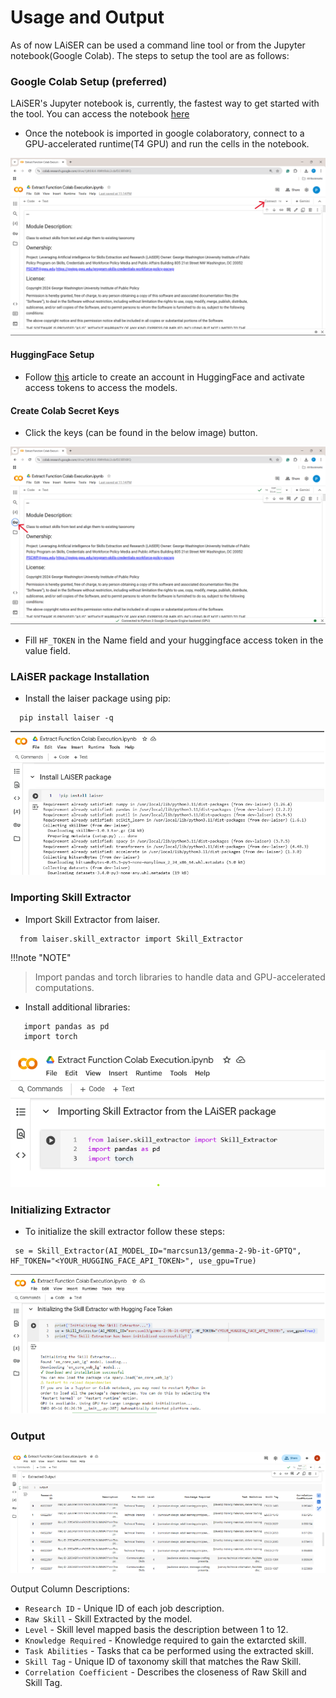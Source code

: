 # Usage and Output

As of now LAiSER can be used a command line tool or from the Jupyter notebook(Google Colab). The steps to setup the tool are as follows:


### Google Colab Setup (preferred)
LAiSER's Jupyter notebook is, currently, the fastest way to get started with the tool. You can access the notebook [here](https://github.com/LAiSER-Software/extract-module/blob/development/dev_space/Extract%20Function%20Colab%20Execution.ipynb)

- Once the notebook is imported in google colaboratory, connect to a GPU-accelerated runtime(T4 GPU) and run the cells in the notebook.

![connect-image](./assets/t4-connect-screenshot.png)


#### HuggingFace Setup

- Follow [this](https://www.educative.io/answers/how-to-get-an-access-token-for-hugging-face) article to create an account in HuggingFace and activate access tokens to access the models.


#### Create Colab Secret Keys

- Click the keys (can be found in the below image) button.

![key-button](./assets/access-key-button.png)

- Fill `HF_TOKEN` in the Name field and your huggingface access token in the value field.



### LAiSER package Installation

- Install the laiser package using pip:

```shell
  pip install laiser -q
```
![key-button](./assets/Installing_LAiSER_Package.png)



### Importing Skill Extractor 

- Import Skill Extractor from laiser.

 ```shell
   from laiser.skill_extractor import Skill_Extractor
 ```
!!!note "NOTE"
 > Import pandas and torch libraries to handle data and GPU-accelerated computations.

- Install additional libraries:
  
 ```shell
    import pandas as pd
    import torch
 ```
![key-button](./assets/Importing_SkilL_Extractor_from_LAiSER.png)


### Initializing Extractor

- To initialize the skill extractor follow these steps:

 ```shell
  se = Skill_Extractor(AI_MODEL_ID="marcsun13/gemma-2-9b-it-GPTQ", HF_TOKEN="<YOUR_HUGGING_FACE_API_TOKEN>", use_gpu=True)
 ```
![key-button](./assets/Initializing_Skill_Extractor.png)


### Output

![output](./assets/final_output_0.2v.png)

Output Column Descriptions:

- `Research ID` - Unique ID of each job description.
- `Raw Skill` - Skill Extracted by the model.
- `Level` - Skill level mapped basis the description between 1 to 12.
- `Knowledge Required` - Knowledge required to gain the extarcted skill.
- `Task Abilities` - Tasks that ca be performed using the extracted skill.
- `Skill Tag` - Unique ID of taxonomy skill that matches the Raw Skill.
- `Correlation Coefficient` - Describes the closeness of Raw Skill and Skill Tag.
